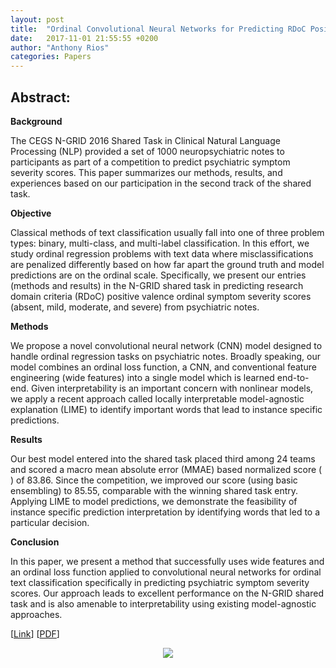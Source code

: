 ```yaml
---
layout: post
title:  "Ordinal Convolutional Neural Networks for Predicting RDoC Positive Valence Psychiatric Symptom Severity Scores"
date:   2017-11-01 21:55:55 +0200
author: "Anthony Rios"
categories: Papers
---
```


## Abstract:
<b>Background</b>

The CEGS N-GRID 2016 Shared Task in Clinical Natural Language Processing (NLP) provided a set of 1000 neuropsychiatric notes to participants as part of a competition to predict psychiatric symptom severity scores. This paper summarizes our methods, results, and experiences based on our participation in the second track of the shared task.

<b>Objective</b>

Classical methods of text classification usually fall into one of three problem types: binary, multi-class, and multi-label classification. In this effort, we study ordinal regression problems with text data where misclassifications are penalized differently based on how far apart the ground truth and model predictions are on the ordinal scale. Specifically, we present our entries (methods and results) in the N-GRID shared task in predicting research domain criteria (RDoC) positive valence ordinal symptom severity scores (absent, mild, moderate, and severe) from psychiatric notes.

<b>Methods</b>

We propose a novel convolutional neural network (CNN) model designed to handle ordinal regression tasks on psychiatric notes. Broadly speaking, our model combines an ordinal loss function, a CNN, and conventional feature engineering (wide features) into a single model which is learned end-to-end. Given interpretability is an important concern with nonlinear models, we apply a recent approach called locally interpretable model-agnostic explanation (LIME) to identify important words that lead to instance specific predictions.

<b>Results</b>

Our best model entered into the shared task placed third among 24 teams and scored a macro mean absolute error (MMAE) based normalized score (
) of 83.86. Since the competition, we improved our score (using basic ensembling) to 85.55, comparable with the winning shared task entry. Applying LIME to model predictions, we demonstrate the feasibility of instance specific prediction interpretation by identifying words that led to a particular decision.

<b>Conclusion</b>

In this paper, we present a method that successfully uses wide features and an ordinal loss function applied to convolutional neural networks for ordinal text classification specifically in predicting psychiatric symptom severity scores. Our approach leads to excellent performance on the N-GRID shared task and is also amenable to interpretability using existing model-agnostic approaches.

[<a href="http://www.sciencedirect.com/science/article/pii/S153204641730103X">Link</a>] [<a href="http://protocols.netlab.uky.edu/~rvkavu2/research/rdoc-rios-jbi-17.pdf">PDF</a>]

<div style="text-align:center"><img src="/images/aimed-2017-method.jpg" /></div>

